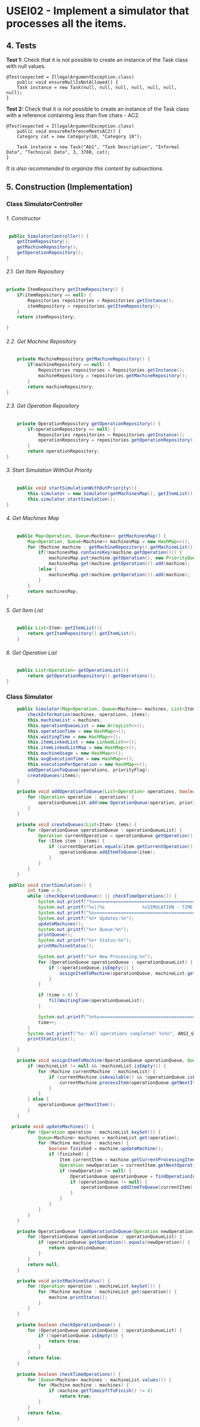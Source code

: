 # USEI02 - Implement a simulator that processes all the items.

## 4. Tests 

**Test 1:** Check that it is not possible to create an instance of the Task class with null values. 

	@Test(expected = IllegalArgumentException.class)
		public void ensureNullIsNotAllowed() {
		Task instance = new Task(null, null, null, null, null, null, null);
	}
	

**Test 2:** Check that it is not possible to create an instance of the Task class with a reference containing less than five chars - AC2. 

	@Test(expected = IllegalArgumentException.class)
		public void ensureReferenceMeetsAC2() {
		Category cat = new Category(10, "Category 10");
		
		Task instance = new Task("Ab1", "Task Description", "Informal Data", "Technical Data", 3, 3780, cat);
	}

_It is also recommended to organize this content by subsections._ 


## 5. Construction (Implementation)

### Class SimulatorController

###### 1. Constructor
```java
 public SimulatorController() {
    getItemRepository();
    getMachineRepository();
    getOperationRepository();
}
```
###### 2.1. Get Item Repository

```java
private ItemRepository getItemRepository() {
    if(itemRepository == null) {
        Repositories repositories = Repositories.getInstance();
        itemRepository = repositories.getItemRepository();
    }
    return itemRepository;

}
```
###### 2.2. Get Machine Repository

```java
    private MachineRepository getMachineRepository() {
        if(machineRepository == null) {
            Repositories repositories = Repositories.getInstance();
            machineRepository = repositories.getMachineRepository();
        }
        return machineRepository;
}
```
###### 2.3. Get Operation Repository

```java
    private OperationRepository getOperationRepository() {
        if(operationRepository == null) {
            Repositories repositories = Repositories.getInstance();
            operationRepository = repositories.getOperationRepository();
        }
        return operationRepository;
}
```
###### 3. Start Simulation WithOut Priority

```java
    public void startSimulationWithOutPriority(){
        this.simulator = new Simulator(getMachinesMap(), getItemList(),getOperationList(),false);
        this.simulator.startSimulation();
}
```
###### 4. Get Machines Map

```java
    public Map<Operation, Queue<Machine>> getMachinesMap() {
        Map<Operation, Queue<Machine>> machinesMap = new HashMap<>();
        for (Machine machine : getMachineRepository().getMachineList()) {
            if(!machinesMap.containsKey(machine.getOperation())) {
                machinesMap.put(machine.getOperation(), new PriorityQueue<>());
                machinesMap.get(machine.getOperation()).add(machine);
            }else {
                machinesMap.get(machine.getOperation()).add(machine);
            }
        }
        return machinesMap;
}
```
###### 5. Get Item List

```java
    public List<Item> getItemList(){
        return getItemRepository().getItemList();
    }
```
###### 6. Get Operation List

```java
    public List<Operation> getOperationList(){
        return getOperationRepository().getOperations();
}
```

### Class Simulator

```java
    public Simulator(Map<Operation, Queue<Machine>> machines, List<Item> items, List<Operation> operations, boolean priorityFlag) {
        checkInformation(machines, operations, items);
        this.machineList = machines;
        this.operationQueueList = new ArrayList<>();
        this.operationTime = new HashMap<>();
        this.waitingTime = new HashMap<>();
        this.itemLinkedList = new LinkedList<>();
        this.itemLinkedListMap = new HashMap<>();
        this.machineUsage = new HashMap<>();
        this.avgExecutionTime = new HashMap<>();
        this.executionPerOperation = new HashMap<>();
        addOperationToQueue(operations, priorityFlag);
        createQueues(items);
    }
```
```java
    private void addOperationToQueue(List<Operation> operations, boolean priorityFlag) {
        for (Operation operation : operations) {
            operationQueueList.add(new OperationQueue(operation, priorityFlag));
        }
    }
```
```java
    private void createQueues(List<Item> items) {
        for (OperationQueue operationQueue : operationQueueList) {
            Operation currentOperation = operationQueue.getOperation();
            for (Item item : items) {
                if (currentOperation.equals(item.getCurrentOperation())) {
                    operationQueue.addItemToQueue(item);
                }
            }
        }
    }
```

```java
 public void startSimulation() {
        int time = 0;
        while (checkOperationQueue() || checkTimeOperations()) {
            System.out.printf("%s===========================================================%s%n", ANSI_BRIGHT_BLACK, ANSI_RESET);
            System.out.printf("%s||%s              %sSIMULATION - TIME: %d%s                     %s||%s%n", ANSI_BRIGHT_BLACK, ANSI_RESET, ANSI_BRIGHT_WHITE, time, ANSI_RESET, ANSI_BRIGHT_BLACK, ANSI_RESET);
            System.out.printf("%s===========================================================%s%n", ANSI_BRIGHT_BLACK, ANSI_RESET);
            System.out.printf("%n• Updates:%n");
            updateMachines();
            System.out.printf("%n• Queue:%n");
            printQueue();
            System.out.printf("%n• Status:%n");
            printMachineStatus();

            System.out.printf("%n• New Processing:%n");
            for (OperationQueue operationQueue : operationQueueList) {
                if (!operationQueue.isEmpty()) {
                    assignItemToMachine(operationQueue, machineList.get(operationQueue.getOperation()));
                }
            }

            if (time > 0) {
                fillWaitingTime(operationQueueList);
            }

            System.out.printf("%n%s===========================================================%s%n%n%n", ANSI_BRIGHT_BLACK, ANSI_RESET);
            time++;
        }
        System.out.printf("%s✅ All operations completed! %s%n", ANSI_GREEN, ANSI_RESET);
        printStatistics();

    }
```
```java
    private void assignItemToMachine(OperationQueue operationQueue, Queue<Machine> machineList) {
        if (machineList != null && !machineList.isEmpty()) {
            for (Machine currentMachine : machineList) {
                if (currentMachine.isAvailable() && !operationQueue.isEmpty()) {
                    currentMachine.processItem(operationQueue.getNextItem());
                }
            }
        } else {
            operationQueue.getNextItem();
        }
    }
```

```java
  private void updateMachines() {
        for (Operation operation : machineList.keySet()) {
            Queue<Machine> machines = machineList.get(operation);
            for (Machine machine : machines) {
                boolean finished = machine.updateMachine();
                if (finished) {
                    Item currentItem = machine.getCurrentProcessingItem();
                    Operation newOperation = currentItem.getNextOperation();
                    if (newOperation != null) {
                        OperationQueue operationQueue = findOperationInQueue(newOperation);
                        if (operationQueue != null) {
                            operationQueue.addItemToQueue(currentItem);
                        }
                    } 
                }
            }
        }
    }
```
```java
    private OperationQueue findOperationInQueue(Operation newOperation) {
        for (OperationQueue operationQueue : operationQueueList) {
            if (operationQueue.getOperation().equals(newOperation)) {
                return operationQueue;
            }
        }
        return null;
    }
```
```java
    private void printMachineStatus() {
        for (Operation operation : machineList.keySet()) {
            for (Machine machine : machineList.get(operation)) {
                machine.printStatus();
            }
        }
    }
```

```java
    private boolean checkOperationQueue() {
        for (OperationQueue operationQueue : operationQueueList) {
            if (!operationQueue.isEmpty()) {
                return true;
            }
        }
        return false;
    }
```

```java 
    private boolean checkTimeOperations() {
        for (Queue<Machine> machines : machineList.values()) {
            for (Machine machine : machines) {
                if (machine.getTimeLeftToFinish() != 0)
                    return true;
            }
        }
        return false;
    }
``` 